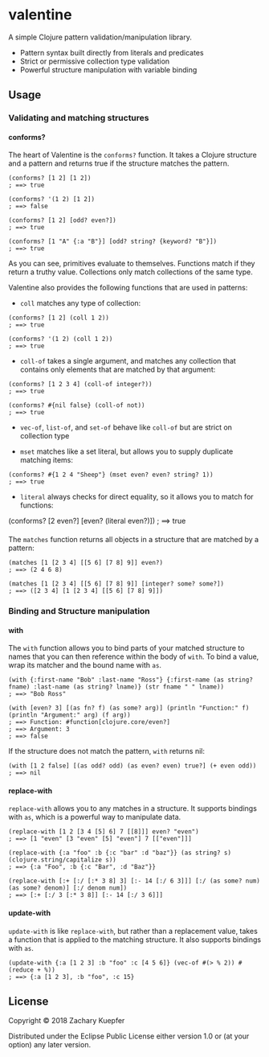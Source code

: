 # valentine

A simple Clojure pattern validation/manipulation library.

- Pattern syntax built directly from literals and predicates
- Strict or permissive collection type validation
- Powerful structure manipulation with variable binding

## Usage

### Validating and matching structures

#### conforms?

The heart of Valentine is the `conforms?` function. It takes a Clojure structure and a pattern and returns true if the structure matches the pattern.

```
(conforms? [1 2] [1 2])
; ==> true

(conforms? '(1 2) [1 2])
; ==> false

(conforms? [1 2] [odd? even?])
; ==> true

(conforms? [1 "A" {:a "B"}] [odd? string? {keyword? "B"}])
; ==> true
```

As you can see, primitives evaluate to themselves. Functions match if they return a truthy value. Collections only match collections of the same type.

Valentine also provides the following functions that are used in patterns:

 - `coll` matches any type of collection:
 ```
 (conforms? [1 2] (coll 1 2))
 ; ==> true

 (conforms? '(1 2) (coll 1 2))
 ; ==> true
 ```

 - `coll-of` takes a single argument, and matches any collection that contains only elements that are matched by that argument:
 ```
 (conforms? [1 2 3 4] (coll-of integer?))
 ; ==> true

 (conforms? #{nil false} (coll-of not))
 ; ==> true
 ```

 - `vec-of`, `list-of`, and `set-of` behave like `coll-of` but are strict on collection type

 - `mset` matches like a set literal, but allows you to supply duplicate matching items:
 ```
 (conforms? #{1 2 4 "Sheep"} (mset even? even? string? 1))
 ; ==> true
 ```

 - `literal` always checks for direct equality, so it allows you to match for functions:

 (conforms? [2 even?] [even? (literal even?)])
 ; ==> true

####

The `matches` function returns all objects in a structure that are matched by a pattern:

```
(matches [1 [2 3 4] [[5 6] [7 8] 9]] even?)
; ==> (2 4 6 8)

(matches [1 [2 3 4] [[5 6] [7 8] 9]] [integer? some? some?])
; ==> ([2 3 4] [1 [2 3 4] [[5 6] [7 8] 9]])
```

### Binding and Structure manipulation

#### with

The `with` function allows you to bind parts of your matched structure to names that you can then reference within the body of `with`. To bind a value, wrap its matcher and the bound name with `as`.

```
(with {:first-name "Bob" :last-name "Ross"} {:first-name (as string? fname) :last-name (as string? lname)} (str fname " " lname))
; ==> "Bob Ross"

(with [even? 3] [(as fn? f) (as some? arg)] (println "Function:" f) (println "Argument:" arg) (f arg))
; ==> Function: #function[clojure.core/even?]
; ==> Argument: 3
; ==> false
```

If the structure does not match the pattern, `with` returns nil:
```
(with [1 2 false] [(as odd? odd) (as even? even) true?] (+ even odd))
; ==> nil
```

#### replace-with

`replace-with` allows you to any matches in a structure. It supports bindings with `as`, which is a powerful way to manipulate data.

```
(replace-with [1 2 [3 4 [5] 6] 7 [[8]]] even? "even")
; ==> [1 "even" [3 "even" [5] "even"] 7 [["even"]]]

(replace-with {:a "foo" :b {:c "bar" :d "baz"}} (as string? s) (clojure.string/capitalize s))
; ==> {:a "Foo", :b {:c "Bar", :d "Baz"}}

(replace-with [:+ [:/ [:* 3 8] 3] [:- 14 [:/ 6 3]]] [:/ (as some? num) (as some? denom)] [:/ denom num])
; ==> [:+ [:/ 3 [:* 3 8]] [:- 14 [:/ 3 6]]]
```

#### update-with

`update-with` is like `replace-with`, but rather than a replacement value, takes a function that is applied to the matching structure. It also supports bindings with `as`.

```
(update-with {:a [1 2 3] :b "foo" :c [4 5 6]} (vec-of #(> % 2)) #(reduce + %))
; ==> {:a [1 2 3], :b "foo", :c 15}
```



## License

Copyright © 2018 Zachary Kuepfer

Distributed under the Eclipse Public License either version 1.0 or (at
your option) any later version.

